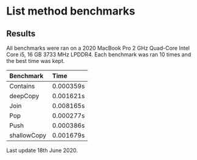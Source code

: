 # List method benchmarks

## Results

All benchmarks were ran on a 2020 MacBook Pro 2 GHz Quad-Core Intel Core i5, 16 GB 3733 MHz LPDDR4. Each benchmark was ran 10 times and the best time was kept.

| Benchmark            | Time       |
|:---------------------|:-----------|
| Contains             | 0.000359s  |
| deepCopy             | 0.001621s  |
| Join                 | 0.008165s  |
| Pop                  | 0.000277s  |
| Push                 | 0.000386s  |
| shallowCopy          | 0.001679s  |

Last update 18th June 2020.